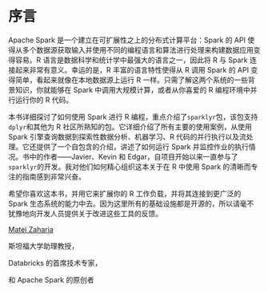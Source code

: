 # 序言

Apache Spark 是一个建立在可扩展性之上的分布式计算平台：Spark 的 API 使得从多个数据源获取输入并使用不同的编程语言和算法进行处理来构建数据应用变得容易。R 语言是数据科学和统计学中最强大的语言之一，因此将 R 与 Spark 连接起来非常有意义。幸运的是，R 丰富的语言特性使得从 R 调用 Spark 的 API 变得简单，看起来就像在本地数据源上运行 R 一样。只需了解这两个系统的一些背景知识，你就能够在 Spark 中调用大规模计算，或者从你喜爱的 R 编程环境中并行运行你的 R 代码。

本书详细探讨了如何使用 Spark 进行 R 编程，重点介绍了`sparklyr`包，该包支持`dplyr`和其他为 R 社区所熟知的包。它详细介绍了所有主要的使用案例，从使用 Spark 引擎查询数据到探索性数据分析、机器学习、R 代码的并行执行以及流处理。它还提供了一个自包含的介绍，讲述了如何运行 Spark 并监控作业的执行情况。书中的作者——Javier、Kevin 和 Edgar，自项目开始以来一直参与了`sparklyr`的开发。我对他们如何精心组织这本关于在 R 中使用 Spark 的清晰而专注的指南感到非常兴奋。

希望你喜欢这本书，并用它来扩展你的 R 工作负载，并将其连接到更广泛的 Spark 生态系统的能力中去。因为这里所有的基础设施都是开源的，所以请毫不犹豫地向开发人员提供关于改进这些工具的反馈。

[Matei Zaharia](https://en.wikipedia.org/wiki/Matei_Zaharia)

斯坦福大学助理教授，

Databricks 的首席技术专家，

和 Apache Spark 的原创者
